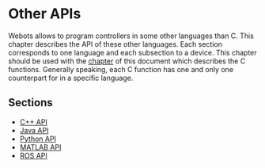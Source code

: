 # Other APIs

Webots allows to program controllers in some other languages than C.
This chapter describes the API of these other languages.
Each section corresponds to one language and each subsection to a device.
This chapter should be used with the [chapter](nodes-and-api-functions.md) of this document which describes the C functions.
Generally speaking, each C function has one and only one counterpart for in a specific language.

## Sections

- [C++ API](cpp-api.md)
- [Java API](java-api.md)
- [Python API](python-api.md)
- [MATLAB API](matlab-api.md)
- [ROS API](ros-api.md)
